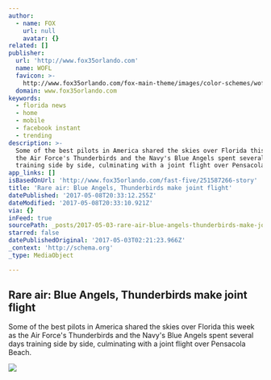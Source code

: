 ```yaml
---
author:
  - name: FOX
    url: null
    avatar: {}
related: []
publisher:
  url: 'http://www.fox35orlando.com'
  name: WOFL
  favicon: >-
    http://www.fox35orlando.com/fox-main-theme/images/color-schemes/wofl/favicon.ico
  domain: www.fox35orlando.com
keywords:
  - florida news
  - home
  - mobile
  - facebook instant
  - trending
description: >-
  Some of the best pilots in America shared the skies over Florida this week as
  the Air Force's Thunderbirds and the Navy's Blue Angels spent several days
  training side by side, culminating with a joint flight over Pensacola Beach.
app_links: []
isBasedOnUrl: 'http://www.fox35orlando.com/fast-five/251587266-story'
title: 'Rare air: Blue Angels, Thunderbirds make joint flight'
datePublished: '2017-05-08T20:33:12.255Z'
dateModified: '2017-05-08T20:33:10.921Z'
via: {}
inFeed: true
sourcePath: _posts/2017-05-03-rare-air-blue-angels-thunderbirds-make-joint-flight.md
starred: false
datePublishedOriginal: '2017-05-03T02:21:23.966Z'
_context: 'http://schema.org'
_type: MediaObject

---
```

<article style=""><h1>Rare air: Blue Angels, Thunderbirds make joint flight</h1><p>Some of the best pilots in America shared the skies over Florida this week as the Air Force's Thunderbirds and the Navy's Blue Angels spent several days training side by side, culminating with a joint flight over Pensacola Beach.</p><img src="http://static.lakana.com/media.fox13news.com/photo/2017/04/28/18076924_10155269499884246_3217013094780130224_o_1493402881855_3222472_ver1.0_640_360.jpg" /></article>